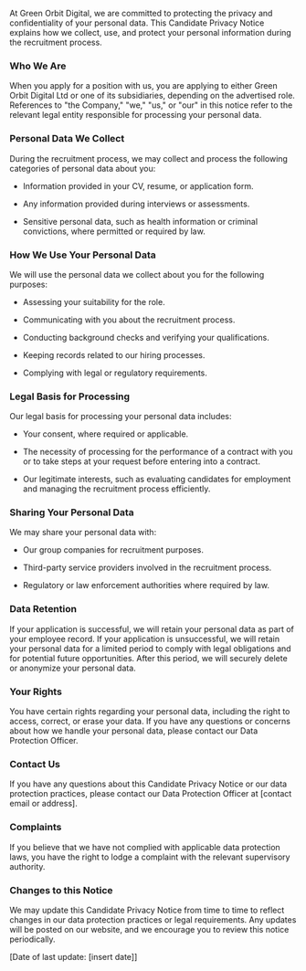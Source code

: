 At Green Orbit Digital, we are committed to protecting the privacy and confidentiality of your personal data. This Candidate Privacy Notice explains how we collect, use, and protect your personal information during the recruitment process.

### Who We Are

When you apply for a position with us, you are applying to either Green Orbit Digital Ltd or one of its subsidiaries, depending on the advertised role. References to "the Company," "we," "us," or "our" in this notice refer to the relevant legal entity responsible for processing your personal data.

### Personal Data We Collect

During the recruitment process, we may collect and process the following categories of personal data about you:

- Information provided in your CV, resume, or application form.

- Any information provided during interviews or assessments.

- Sensitive personal data, such as health information or criminal convictions, where permitted or required by law.

### How We Use Your Personal Data

We will use the personal data we collect about you for the following purposes:

- Assessing your suitability for the role.

- Communicating with you about the recruitment process.

- Conducting background checks and verifying your qualifications.

- Keeping records related to our hiring processes.

- Complying with legal or regulatory requirements.

### Legal Basis for Processing

Our legal basis for processing your personal data includes:

- Your consent, where required or applicable.

- The necessity of processing for the performance of a contract with you or to take steps at your request before entering into a contract.

- Our legitimate interests, such as evaluating candidates for employment and managing the recruitment process efficiently.

### Sharing Your Personal Data

We may share your personal data with:

- Our group companies for recruitment purposes.

- Third-party service providers involved in the recruitment process.

- Regulatory or law enforcement authorities where required by law.

### Data Retention

If your application is successful, we will retain your personal data as part of your employee record. If your application is unsuccessful, we will retain your personal data for a limited period to comply with legal obligations and for potential future opportunities. After this period, we will securely delete or anonymize your personal data.

### Your Rights

You have certain rights regarding your personal data, including the right to access, correct, or erase your data. If you have any questions or concerns about how we handle your personal data, please contact our Data Protection Officer.

### Contact Us

If you have any questions about this Candidate Privacy Notice or our data protection practices, please contact our Data Protection Officer at [contact email or address].

### Complaints

If you believe that we have not complied with applicable data protection laws, you have the right to lodge a complaint with the relevant supervisory authority.

### Changes to this Notice

We may update this Candidate Privacy Notice from time to time to reflect changes in our data protection practices or legal requirements. Any updates will be posted on our website, and we encourage you to review this notice periodically.

[Date of last update: [insert date]]